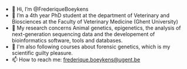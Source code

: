 - 👋 Hi, I’m @FrederiqueBoeykens
- 👀 I’m a 4th year PhD student at the department of Veterinary and Biosciences at the Faculty of Veterinary Medicine (Ghent University)
- 🌱 My research concerns Animal genetics, epigenetics, the analysis of next-generation sequencing data and the developement of bioinformatics software, tools and databases.
- 💞️ I'm also following courses about forensic genetics, which is my scientific guilty pleasure.
- 📫 How to reach me: frederique.boeykens@ugent.be

<!---
FrederiqueBoeykens/FrederiqueBoeykens is a ✨ special ✨ repository because its `README.md` (this file) appears on your GitHub profile.
You can click the Preview link to take a look at your changes.
--->
